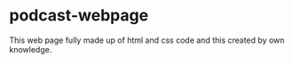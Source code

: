 # podcast-webpage
This web page fully made up of html and css code and this created by own knowledge.
